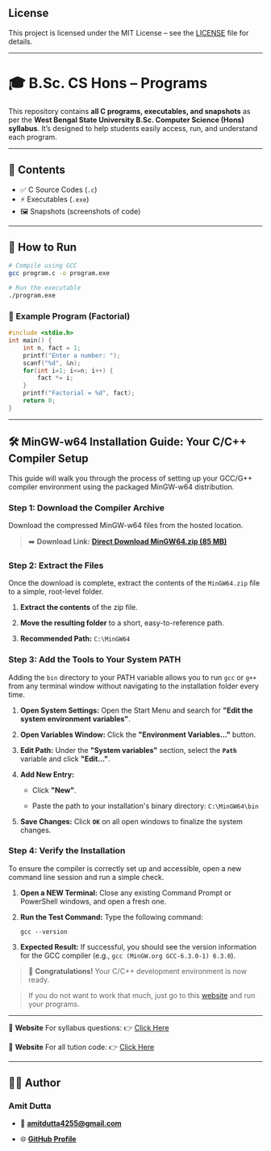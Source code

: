 ## License
This project is licensed under the MIT License – see the [LICENSE](LICENSE) file for details.

---

# 🎓 B.Sc. CS Hons – Programs

This repository contains **all C programs, executables, and snapshots** as per the **West Bengal State University B.Sc. Computer Science (Hons) syllabus**.
It’s designed to help students easily access, run, and understand each program.

---

## 📂 Contents

* ✅ C Source Codes (`.c`)
* ⚡ Executables (`.exe`)
* 🖼️ Snapshots (screenshots of code)

---

## 🚀 How to Run

```bash
# Compile using GCC
gcc program.c -o program.exe

# Run the executable
./program.exe
```

### 📌 Example Program (Factorial)

```c
#include <stdio.h>
int main() {
    int n, fact = 1;
    printf("Enter a number: ");
    scanf("%d", &n);
    for(int i=1; i<=n; i++) {
        fact *= i;
    }
    printf("Factorial = %d", fact);
    return 0;
}
```

---

## 🛠️ MinGW-w64 Installation Guide: Your C/C++ Compiler Setup

This guide will walk you through the process of setting up your GCC/G++ compiler environment using the packaged MinGW-w64 distribution.

### Step 1: Download the Compiler Archive

Download the compressed MinGW-w64 files from the hosted location.

> ➡️ **Download Link:** [**Direct Download MinGW64.zip (85 MB)**](https://aranag.site/download/MinGW64.zip)

### Step 2: Extract the Files

Once the download is complete, extract the contents of the `MinGW64.zip` file to a simple, root-level folder.

1. **Extract the contents** of the zip file.

2. **Move the resulting folder** to a short, easy-to-reference path.

3. **Recommended Path:** `C:\MinGW64`

### Step 3: Add the Tools to Your System PATH

Adding the `bin` directory to your PATH variable allows you to run `gcc` or `g++` from any terminal window without navigating to the installation folder every time.

1. **Open System Settings:** Open the Start Menu and search for **"Edit the system environment variables"**.

2. **Open Variables Window:** Click the **"Environment Variables..."** button.

3. **Edit Path:** Under the **"System variables"** section, select the **`Path`** variable and click **"Edit..."**.

4. **Add New Entry:**

   * Click **"New"**.

   * Paste the path to your installation's binary directory: `C:\MinGW64\bin`

5. **Save Changes:** Click **`OK`** on all open windows to finalize the system changes.

### Step 4: Verify the Installation

To ensure the compiler is correctly set up and accessible, open a new command line session and run a simple check.

1. **Open a NEW Terminal:** Close any existing Command Prompt or PowerShell windows, and open a fresh one.

2. **Run the Test Command:** Type the following command:

   ```
   gcc --version
   ```

3. **Expected Result:** If successful, you should see the version information for the GCC compiler (e.g., `gcc (MinGW.org GCC-6.3.0-1) 6.3.0`).

> 🎉 **Congratulations!** Your C/C++ development environment is now ready.

> If you do not want to work that much, just go to this [website](https://www.programiz.com/c-programming/online-compiler) and run your programs.

---

🔗 **Website**
For syllabus questions:
👉 [Click Here](https://aranag.site/github)

🔗 **Website**
For all tution code:
👉 [Click Here](https://aranag.site/tuition-c)

---

## 👨‍💻 Author

### Amit Dutta

* 📧 **amitdutta4255@gmail.com**

* 🌐 [**GitHub Profile**](https://github.com/notamitgamer)

